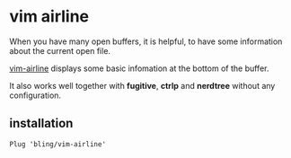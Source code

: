 # vim airline

When you have many open buffers, it is helpful,
to have some information about the current open file.

<!--more-->

[vim-airline][1] displays some basic infomation at the bottom of the buffer.

It also works well together with **fugitive**, **ctrlp** and **nerdtree** without any configuration.

## installation

```
Plug 'bling/vim-airline'
```

[1]: https://github.com/vim-airline/vim-airline
